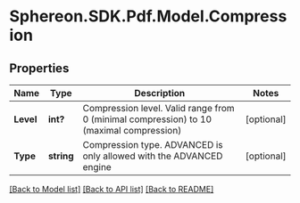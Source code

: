 # Sphereon.SDK.Pdf.Model.Compression
## Properties

Name | Type | Description | Notes
------------ | ------------- | ------------- | -------------
**Level** | **int?** | Compression level. Valid range from 0 (minimal compression) to 10 (maximal compression) | [optional] 
**Type** | **string** | Compression type. ADVANCED is only allowed with the ADVANCED engine | [optional] 

[[Back to Model list]](../README.md#documentation-for-models) [[Back to API list]](../README.md#documentation-for-api-endpoints) [[Back to README]](../README.md)

